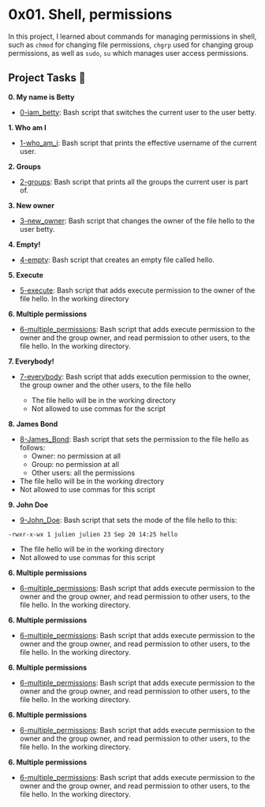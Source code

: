 # 0x01. Shell, permissions

In this project, I learned about commands for managing permissions in shell, 
such as `chmod` for changing file permissions, `chgrp` used for changing group 
permissions, as well as `sudo`, `su` which manages user access permissions.

## Project Tasks :page_with_curl:

**0. My name is Betty**
  * [0-iam_betty](./0-iam_betty): Bash script that switches the current user to 
the user betty.

**1. Who am I**
  * [1-who_am_i](./1-who_am_i): Bash script that prints the effective username of 
the current user.

**2. Groups**
  * [2-groups](./2-groups): Bash script that prints all the groups the current 
user is part of.

**3. New owner**
  * [3-new_owner](./3-new_owner): Bash script that changes the owner of the file 
hello to the user betty.

**4. Empty!**
  * [4-empty](./4-empty): Bash script that creates an empty file called hello.

**5. Execute**
  * [5-execute](./5-execute): Bash script that adds execute permission to the owner 
of the file hello. In  the working directory

**6. Multiple permissions**
  * [6-multiple_permissions](./6-multiple_permissions): Bash script that adds execute 
permission to the owner and the group owner, and read permission to other users, 
to the file hello. In the working directory.

**7. Everybody!**
  * [7-everybody](./7-everybody): Bash script that adds execution permission to the owner, 
the group owner and the other users, to the file hello

	* The file hello will be in the working directory
	* Not allowed to use commas for the script

**8. James Bond**
  * [8-James_Bond](./8-James_Bond): Bash script that sets the permission to the file hello as follows:
	* Owner: no permission at all
	* Group: no permission at all
	* Other users: all the permissions
  * The file hello will be in the working directory 
  * Not allowed to use commas for this script

**9. John Doe**
  * [9-John_Doe](./9-John_Doe): Bash script that sets the mode of the file hello to this:

  `-rwxr-x-wx 1 julien julien 23 Sep 20 14:25 hello`
  * The file hello will be in the working directory
  * Not allowed to use commas for this script

**6. Multiple permissions**
  * [6-multiple_permissions](./6-multiple_permissions): Bash script that adds execute
permission to the owner and the group owner, and read permission to other users,
to the file hello. In the working directory.

**6. Multiple permissions**
  * [6-multiple_permissions](./6-multiple_permissions): Bash script that adds execute
permission to the owner and the group owner, and read permission to other users,
to the file hello. In the working directory.

**6. Multiple permissions**
  * [6-multiple_permissions](./6-multiple_permissions): Bash script that adds execute
permission to the owner and the group owner, and read permission to other users,
to the file hello. In the working directory.

**6. Multiple permissions**
  * [6-multiple_permissions](./6-multiple_permissions): Bash script that adds execute
permission to the owner and the group owner, and read permission to other users,
to the file hello. In the working directory.

**6. Multiple permissions**
  * [6-multiple_permissions](./6-multiple_permissions): Bash script that adds execute
permission to the owner and the group owner, and read permission to other users,
to the file hello. In the working directory.
